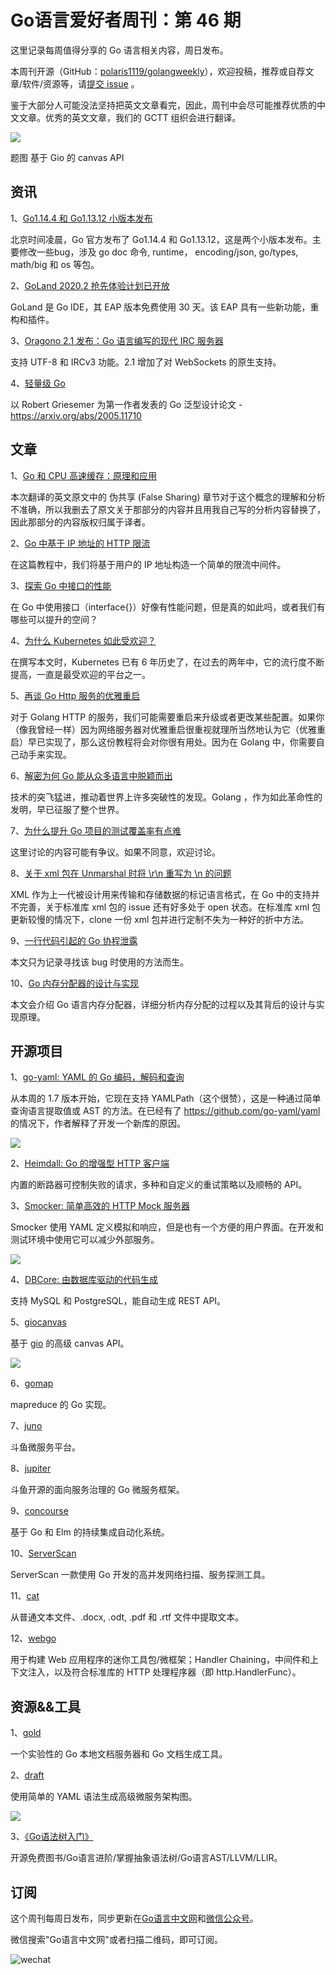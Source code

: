 # Go语言爱好者周刊：第 46 期

这里记录每周值得分享的 Go 语言相关内容，周日发布。

本周刊开源（GitHub：[polaris1119/golangweekly](https://github.com/polaris1119/golangweekly)），欢迎投稿，推荐或自荐文章/软件/资源等，请[提交 issue](https://github.com/polaris1119/golangweekly/issues) 。

鉴于大部分人可能没法坚持把英文文章看完，因此，周刊中会尽可能推荐优质的中文文章。优秀的英文文章，我们的 GCTT 组织会进行翻译。

![](imgs/issue046/giocanvas.png)

题图 基于 Gio 的 canvas API

## 资讯

1、[Go1.14.4 和 Go1.13.12 小版本发布](https://studygolang.com/topics/11618)

北京时间凌晨，Go 官方发布了 Go1.14.4 和 Go1.13.12，这是两个小版本发布。主要修改一些bug，涉及 go doc 命令, runtime， encoding/json, go/types, math/big 和 os 等包。

2、[GoLand 2020.2 抢先体验计划已开放](https://blog.jetbrains.com/go/2020/05/29/goland-2020-2-eap-is-open/)

GoLand 是 Go IDE，其 EAP 版本免费使用 30 天。该 EAP 具有一些新功能，重构和插件。

3、[Oragono 2.1 发布：Go 语言编写的现代 IRC 服务器](https://github.com/oragono/oragono)

支持 UTF-8 和 IRCv3 功能。2.1 增加了对 WebSockets 的原生支持。

4、[轻量级 Go](https://arxiv.org/abs/2005.11710)

以 Robert Griesemer 为第一作者发表的 Go 泛型设计论文 - https://arxiv.org/abs/2005.11710

## 文章

1、[Go 和 CPU 高速缓存：原理和应用](https://mp.weixin.qq.com/s/viQp36FeMZSqUoFy3VrBNw)

本次翻译的英文原文中的 伪共享 (False Sharing) 章节对于这个概念的理解和分析不准确，所以我删去了原文关于那部分的内容并且用我自己写的分析内容替换了，因此那部分的内容版权归属于译者。

2、[Go 中基于 IP 地址的 HTTP 限流](https://mp.weixin.qq.com/s/qXy4cRAc1lc6BURngt-Amw)

在这篇教程中，我们将基于用户的 IP 地址构造一个简单的限流中间件。

3、[探索 Go 中接口的性能](https://mp.weixin.qq.com/s/1nqpVzitGdVVvHIuk8iAeQ)

在 Go 中使用接口（interface{}）好像有性能问题，但是真的如此吗，或者我们有哪些可以提升的空间？

4、[为什么 Kubernetes 如此受欢迎？](https://mp.weixin.qq.com/s/igMH6fHtwfDe8FI3AadhZw)

在撰写本文时，Kubernetes 已有 6 年历史了，在过去的两年中，它的流行度不断提高，一直是最受欢迎的平台之一。

5、[再谈 Go Http 服务的优雅重启](https://mp.weixin.qq.com/s/fMk0fEdRpLLU-z-Q-Rhl4g)

对于 Golang HTTP 的服务，我们可能需要重启来升级或者更改某些配置。如果你（像我曾经一样）因为网络服务器对优雅重启很重视就理所当然地认为它（优雅重启）早已实现了，那么这份教程将会对你很有用处。因为在 Golang 中，你需要自己动手来实现。

6、[解密为何 Go 能从众多语言中脱颖而出](https://mp.weixin.qq.com/s/OhQ85CU6Eq6WGmt5O21oxg)

技术的突飞猛进，推动着世界上许多突破性的发现。Golang ，作为如此革命性的发明，早已征服了整个世界。

7、[为什么提升 Go 项目的测试覆盖率有点难](https://mp.weixin.qq.com/s/5KMqKgHC7demT1WeqrAt6A)

这里讨论的内容可能有争议。如果不同意，欢迎讨论。

8、[关于 xml 包在 Unmarshal 时将 \r\n 重写为 \n 的问题](https://tonybai.com/2020/06/04/the-issue-of-go-xml-package-rewrite-carriage-return/)

XML 作为上一代被设计用来传输和存储数据的标记语言格式，在 Go 中的支持并不完善，关于标准库 xml 包的 issue 还有好多处于 open 状态。在标准库 xml 包更新较慢的情况下，clone 一份 xml 包并进行定制不失为一种好的折中方法。

9、[一行代码引起的 Go 协程泄露](https://mp.weixin.qq.com/s/YlgIKopxFqqRoKnduoc9oA)

本文只为记录寻找该 bug 时使用的方法而生。

10、[Go 内存分配器的设计与实现](https://mp.weixin.qq.com/s/qS3aE9N-txVsYqRjYVLo8w)

本文会介绍 Go 语言内存分配器，详细分析内存分配的过程以及其背后的设计与实现原理。

## 开源项目

1、[go-yaml: YAML 的 Go 编码，解码和查询](https://github.com/goccy/go-yaml)

从本周的 1.7 版本开始，它现在支持 YAMLPath（这个很赞），这是一种通过简单查询语言提取值或 AST 的方法。在已经有了 <https://github.com/go-yaml/yaml> 的情况下，作者解释了开发一个新库的原因。

![](imgs/issue046/go-yaml.png)

2、[Heimdall: Go 的增强型 HTTP 客户端](https://github.com/gojek/heimdall)

内置的断路器可控制失败的请求，多种和自定义的重试策略以及顺畅的 API。

3、[Smocker: 简单高效的 HTTP Mock 服务器](https://github.com/Thiht/smocker)

Smocker 使用 YAML 定义模拟和响应，但是也有一个方便的用户界面。在开发和测试环境中使用它可以减少外部服务。

![](imgs/issue046/smocker.png)

4、[DBCore: 由数据库驱动的代码生成](https://github.com/eatonphil/dbcore)

支持 MySQL 和 PostgreSQL，能自动生成 REST API。

5、[giocanvas](https://github.com/ajstarks/giocanvas)

基于 [gio](https://gioui.org/) 的高级 canvas API。

![](imgs/issue046/giocanvas.png)

6、[gomap](https://github.com/in4it/gomap)

mapreduce 的 Go 实现。

7、[juno](https://github.com/douyu/juno)

斗鱼微服务平台。

8、[jupiter](https://github.com/douyu/jupiter)

斗鱼开源的面向服务治理的 Go 微服务框架。

9、[concourse](https://github.com/concourse/concourse)

基于 Go 和 Elm 的持续集成自动化系统。

10、[ServerScan](https://github.com/Adminisme/ServerScan)

ServerScan 一款使用 Go 开发的高并发网络扫描、服务探测工具。

11、[cat](https://github.com/lu4p/cat)

从普通文本文件、.docx, .odt, .pdf 和 .rtf 文件中提取文本。

12、[webgo](https://github.com/bnkamalesh/webgo)

用于构建 Web 应用程序的迷你工具包/微框架；Handler Chaining，中间件和上下文注入，以及符合标准库的 HTTP 处理程序器（即 http.HandlerFunc）。

## 资源&&工具

1、[gold](https://github.com/go101/gold)

一个实验性的 Go 本地文档服务器和 Go 文档生成工具。

2、[draft](https://github.com/lucasepe/draft)

使用简单的 YAML 语法生成高级微服务架构图。

![](imgs/issue046/draft.png)

3、[《Go语法树入门》](https://github.com/chai2010/go-ast-book)

开源免费图书/Go语言进阶/掌握抽象语法树/Go语言AST/LLVM/LLIR。

## 订阅

这个周刊每周日发布，同步更新在[Go语言中文网](https://studygolang.com/go/weekly)和[微信公众号](https://weixin.sogou.com/weixin?query=Go%E8%AF%AD%E8%A8%80%E4%B8%AD%E6%96%87%E7%BD%91)。

微信搜索"Go语言中文网"或者扫描二维码，即可订阅。

![wechat](imgs/wechat.png)
